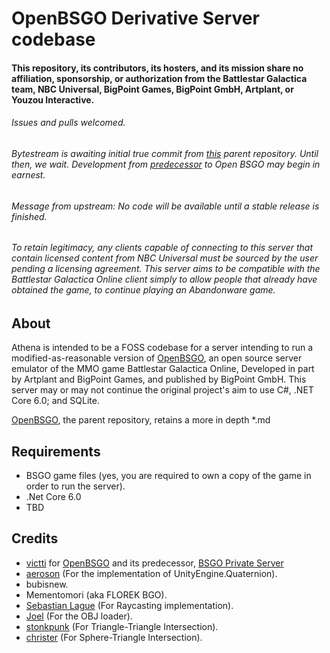 # OpenBSGO Derivative Server codebase

#### This repository, its contributors, its hosters, and its mission share no affiliation, sponsorship, or authorization from the Battlestar Galactica team, NBC Universal, BigPoint Games, BigPoint GmbH, Artplant, or Youzou Interactive.
###### Issues and pulls welcomed.
###### Bytestream is awaiting initial true commit from <a href="https://github.com/victti/OpenBSGO" target="_blank">this</a> parent repository. Until then, we wait. Development from <a href="https://github.com/victti/BSGO-Private-Server" target="_blank">predecessor</a> to Open BSGO may begin in earnest.
###### Message from upstream: No code will be available until a stable release is finished.
###### To retain legitimacy, any clients capable of connecting to this server that contain licensed content from NBC Universal must be sourced by the user pending a licensing agreement. This server aims to be compatible with the Battlestar Galactica Online client simply to allow people that already have obtained the game, to continue playing an Abandonware game.

## About
Athena is intended to be a FOSS codebase for a server intending to run a modified-as-reasonable version of <a href="https://github.com/victti/OpenBSGO" target="_blank">OpenBSGO</a>, an open source server emulator of the MMO game Battlestar Galactica Online, Developed in part by Artplant and BigPoint Games, and published by BigPoint GmbH. This server may or may not continue the original project's aim to use C#, .NET Core 6.0; and SQLite.

<a href="https://github.com/victti/OpenBSGO" target="_blank">OpenBSGO</a>, the parent repository, retains a more in depth *.md 


## Requirements
- BSGO game files (yes, you are required to own a copy of the game in order to run the server).
- .Net Core 6.0
- TBD

## Credits
- <a href="https://github.com/victti">victti</a> for <a href="https://github.com/victti/OpenBSGO" target="_blank">OpenBSGO</a> and its predecessor, <a href="https://github.com/victti/BSGO-Private-Server" target="_blank">BSGO Private Server</a>
- <a href="https://github.com/JakubNei">aeroson</a> (For the implementation of UnityEngine.Quaternion).
- bubisnew.
- Mementomori (aka FLOREK BGO).
- <a href="https://github.com/SebLague">Sebastian Lague</a> (For Raycasting implementation).
- <a href="https://gamedev.stackexchange.com/users/7514/joel">Joel</a> (For the OBJ loader).
- <a href="https://github.com/stonkpunk">stonkpunk</a> (For Triangle-Triangle Intersection).
- <a href="https://realtimecollisiondetection.net/blog/?author=1">christer</a> (For Sphere-Triangle Intersection).
